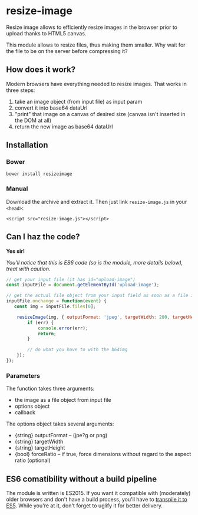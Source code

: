 # resize-image

Resize image allows to efficiently resize images in the browser prior to upload thanks to HTML5 canvas.

This module allows to resize files, thus making them smaller. Why wait for the file to be on the server before compressing it?

## How does it work?

Modern browsers have everything needed to resize images. That works in three steps:

1. take an image object (from input file) as input param
2. convert it into base64 dataUrl
3. "print" that image on a canvas of desired size (canvas isn't inserted in the DOM at all)
4. return the new image as base64 dataUrl


## Installation

### Bower

```
bower install resizeimage
```

### Manual

Download the archive and extract it. Then just link `resize-image.js` in your `<head>`:

    <script src="resize-image.js"></script>

## Can I haz the code?

__Yes sir!__

_You'll notice that this is ES6 code (so is the module, more details below), treat with caution._

```js
// get your input file (it has id="upload-image")
const inputFile = document.getElementById('upload-image');

// get the actual file object from your input field as soon as a file is selected
inputFile.onchange = function(event) {
   const img = inputFile.files[0];

	resizeImage(img, { outputFormat: 'jpeg', targetWidth: 200, targetHeight: 100 }, (err, b64img) => {
    	if (err) {
    	    console.error(err);
    	    return;
    	}

    	// do what you have to with the b64img
	});
});
```

### Parameters

The function takes three arguments:

- the image as a file object from input file
- options object
- callback

The options object takes several arguments:

- {string} outputFormat – (jpe?g or png)
- {string} targetWidth
- {string} targetHeight
- {bool} forceRatio – if true, force dimensions without regard to the aspect ratio (optional)



    

## ES6 comatibility without a build pipeline

The module is written is ES2015. If you want it compatible with (moderately) older browsers and don't have a build process, you'll have to [transpile it to ES5](https://es6console.com/). While you're at it, don't forget to uglify it for better delivery.

